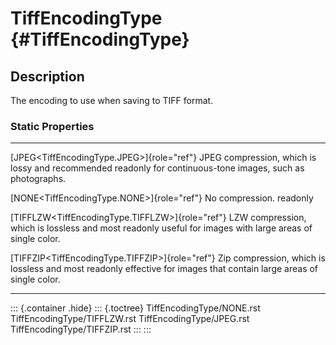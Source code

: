 TiffEncodingType {#TiffEncodingType}
================

Description
-----------

The encoding to use when saving to TIFF format.

### Static Properties

  --------------------------------------------------- ------------------------------------------------
  [JPEG\<TiffEncodingType.JPEG\>]{role="ref"}         JPEG compression, which is lossy and recommended
  readonly                                            for continuous-tone images, such as photographs.

  [NONE\<TiffEncodingType.NONE\>]{role="ref"}         No compression.
  readonly                                            

  [TIFFLZW\<TiffEncodingType.TIFFLZW\>]{role="ref"}   LZW compression, which is lossless and most
  readonly                                            useful for images with large areas of single
                                                      color.

  [TIFFZIP\<TiffEncodingType.TIFFZIP\>]{role="ref"}   Zip compression, which is lossless and most
  readonly                                            effective for images that contain large areas of
                                                      single color.
  --------------------------------------------------- ------------------------------------------------

::: {.container .hide}
::: {.toctree}
TiffEncodingType/NONE.rst TiffEncodingType/TIFFLZW.rst
TiffEncodingType/JPEG.rst TiffEncodingType/TIFFZIP.rst
:::
:::
